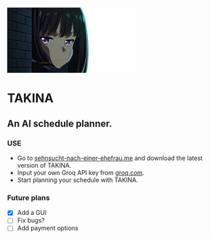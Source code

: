 <img src="https://raw.githubusercontent.com/sehnsucht-nach-einer-ehefrau/takina/master/takina.png" width="300"/></img>

# TAKINA

## An AI schedule planner.

### USE

- Go to [sehnsucht-nach-einer-ehefrau.me](https://sehnsucht-nach-einer-ehefrau.me) and download the latest version of TAKINA.
- Input your own Groq API key from [groq.com](https://console.groq.com/keys).
- Start planning your schedule with TAKINA.

### Future plans

- [x] Add a GUI
- [ ] Fix bugs?
- [ ] Add payment options
